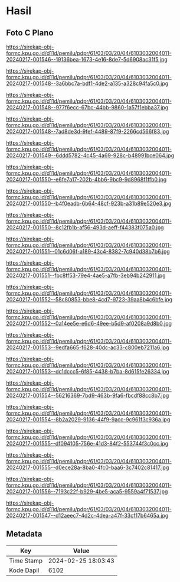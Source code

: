 # Hasil

## Foto C Plano

https://sirekap-obj-formc.kpu.go.id/d11d/pemilu/pdpr/61/03/03/20/04/6103032004011-20240217-001546--19136bea-1673-4e16-8de7-5d6908ac31f5.jpg

https://sirekap-obj-formc.kpu.go.id/d11d/pemilu/pdpr/61/03/03/20/04/6103032004011-20240217-001548--3a6bbc7a-bdf1-4de2-a135-a328c94fa5c0.jpg

https://sirekap-obj-formc.kpu.go.id/d11d/pemilu/pdpr/61/03/03/20/04/6103032004011-20240217-001548--977f6ecc-67bc-44bb-9860-1a57f1ebba37.jpg

https://sirekap-obj-formc.kpu.go.id/d11d/pemilu/pdpr/61/03/03/20/04/6103032004011-20240217-001548--7ad8de3d-9fef-4489-87f9-2266cd566f83.jpg

https://sirekap-obj-formc.kpu.go.id/d11d/pemilu/pdpr/61/03/03/20/04/6103032004011-20240217-001549--6ddd5782-4c45-4a69-928c-b48991bce064.jpg

https://sirekap-obj-formc.kpu.go.id/d11d/pemilu/pdpr/61/03/03/20/04/6103032004011-20240217-001550--e6fe7a17-202b-4bb6-9bc9-9d8968f1ffb0.jpg

https://sirekap-obj-formc.kpu.go.id/d11d/pemilu/pdpr/61/03/03/20/04/6103032004011-20240217-001550--b4f0eadb-6b64-48cf-923b-a31b89e520e3.jpg

https://sirekap-obj-formc.kpu.go.id/d11d/pemilu/pdpr/61/03/03/20/04/6103032004011-20240217-001550--8c12fb1b-af56-493d-aeff-f44383f075a0.jpg

https://sirekap-obj-formc.kpu.go.id/d11d/pemilu/pdpr/61/03/03/20/04/6103032004011-20240217-001551--01c6d06f-a189-43c4-8382-7c940d38b7b6.jpg

https://sirekap-obj-formc.kpu.go.id/d11d/pemilu/pdpr/61/03/03/20/04/6103032004011-20240217-001551--fbc8ff53-79e4-4ae5-a7fb-3eb94b242911.jpg

https://sirekap-obj-formc.kpu.go.id/d11d/pemilu/pdpr/61/03/03/20/04/6103032004011-20240217-001552--58c80853-bbe8-4cd7-9723-39aa8b4c6bfe.jpg

https://sirekap-obj-formc.kpu.go.id/d11d/pemilu/pdpr/61/03/03/20/04/6103032004011-20240217-001552--0a14ee5e-e6d6-49ee-b5d9-af0208a9d8b0.jpg

https://sirekap-obj-formc.kpu.go.id/d11d/pemilu/pdpr/61/03/03/20/04/6103032004011-20240217-001553--9edfa665-f628-40dc-ac33-c800eb7211a6.jpg

https://sirekap-obj-formc.kpu.go.id/d11d/pemilu/pdpr/61/03/03/20/04/6103032004011-20240217-001553--dc1dccc5-6f85-4438-b7ba-8d615fe26334.jpg

https://sirekap-obj-formc.kpu.go.id/d11d/pemilu/pdpr/61/03/03/20/04/6103032004011-20240217-001554--56216369-7bd9-463b-9fa6-fbcdf88cc8b7.jpg

https://sirekap-obj-formc.kpu.go.id/d11d/pemilu/pdpr/61/03/03/20/04/6103032004011-20240217-001554--8b2a2029-9136-44f9-9acc-9c961f3c936a.jpg

https://sirekap-obj-formc.kpu.go.id/d11d/pemilu/pdpr/61/03/03/20/04/6103032004011-20240217-001555--df094105-756e-41d3-84f2-553744f3c0cc.jpg

https://sirekap-obj-formc.kpu.go.id/d11d/pemilu/pdpr/61/03/03/20/04/6103032004011-20240217-001555--d0ece28a-8ba0-4fc0-baa6-3c7402c81417.jpg

https://sirekap-obj-formc.kpu.go.id/d11d/pemilu/pdpr/61/03/03/20/04/6103032004011-20240217-001556--7193c22f-b929-4be5-aca5-9559a4f71537.jpg

https://sirekap-obj-formc.kpu.go.id/d11d/pemilu/pdpr/61/03/03/20/04/6103032004011-20240217-001547--d12aeec7-4d2c-4dea-a47f-33cf17b6465a.jpg


## Metadata

| Key        | Value               |
| ---------- | ------------------- |
| Time Stamp | 2024-02-25 18:03:43 |
| Kode Dapil | 6102                |



